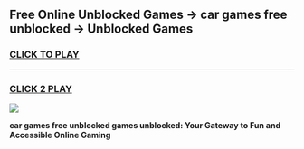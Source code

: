 
## Free Online Unblocked Games → car games free unblocked → Unblocked Games
<h3>
<a href="https://premium.freeplayer.one?title=car_games_free_unblocked&ref=21F">CLICK TO PLAY</a></h3>
<hr>

<h3>
<a href="https://premium.freeplayer.one?title=car_games_free_unblocked&ref=21F">CLICK 2 PLAY</a>
  
</h3>

<a href="https://premium.freeplayer.one?title=car_games_free_unblocked&ref=21F/"><img src="https://clearcache.store/games.png"></a>


**car games free unblocked games unblocked: Your Gateway to Fun and Accessible Online Gaming**
